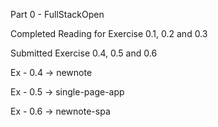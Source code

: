 Part 0 - FullStackOpen

Completed Reading for Exercise 0.1, 0.2 and 0.3

Submitted Exercise 0.4, 0.5 and 0.6

Ex - 0.4 -> newnote

Ex - 0.5 -> single-page-app

Ex - 0.6 -> newnote-spa

